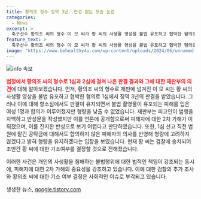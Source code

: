 ```yaml
---
title: 황의조 형수 징역 3년..반성 없는 모습 논란
categories:
  - News
excerpt: >
  축구선수 황의조 씨의 형수 이 모 씨가 황 씨의 사생활 영상을 불법 유포하고 협박한 혐의로 1심에서 징역 3년을 선고받았으나 항소심에서도 형량이 유지되었습니다. 재판부는 피고인의 행동을 심각하게 지적하며, 피해자에 대한 2차 가해로 반성문을 언론에 공개하는 행위를 비판했습니다. 불법 촬영물 유포에 대한 피해자와의 합의는 있었지만 형량은 낮출 수 없었으며, 검찰은 황의조 씨에 대한 기소 여부를 결정할 예정입니다. 
feature_text: >
  축구선수 황의조 씨의 형수 이 모 씨가 황 씨의 사생활 영상을 불법 유포하고 협박한 혐의로 1심에서 징역 3년을 선고받았으나 항소심에서도 형량이 유지되었습니다. 재판부는 피고인의 행동을 심각하게 지적하며, 피해자에 대한 2차 가해로 반성문을 언론에 공개하는 행위를 비판했습니다. 불법 촬영물 유포에 대한 피해자와의 합의는 있었지만 형량은 낮출 수 없었으며, 검찰은 황의조 씨에 대한 기소 여부를 결정할 예정입니다. 
image: 'https://www.behealthy4u.com/wp-content/uploads/2024/06/unnamed-file.png'
---
```


<p><img src="https://www.behealthy4u.com/wp-content/uploads/2024/06/unnamed-file.png" alt="info 속보" /></p>

<p><b><span style="color: #ee2323;">법정에서 황의조 씨의 형수로 1심과 2심에 걸쳐 나온 판결 결과와 그에 대한 재판부의 의견</span></b>에 대해 알아보겠습니다. 먼저, 황의조 씨의 형수로 재판에 넘겨진 이 모 씨는 황 씨의 사생활 영상을 불법 유포하고 협박한 혐의로 1심에서 징역 3년의 판결을 받았습니다. 그러나 이에 대해 항소심에서도 판결이 유지되면서 불법 촬영물이 유포되는 피해를 입은 여성 1명과 합의가 이루어졌지만 형량을 낮출 수 없었습니다. 재판부는 피고인이 범행을 자백하고 반성문을 작성했지만 이를 언론에 공개함으로써 피해자에 대한 2차 가해가 이뤄졌으며, 이를 진지한 반성으로 보기 어렵다고 판단하였습니다. 또한, 1심 선고 직전 법원에 맡긴 공탁금에 대해서도 합의하지 않은 피해자의 의사를 반영해 형량에 고려하지 않겠다고 밝혀 형량을 유지하겠다는 입장을 보였습니다. 현재 황 씨는 검찰에 송치되어 조만간 황 씨에 대한 기소여부를 결정할 것으로 전해졌습니다. </p>

<p>이러한 사건은 개인의 사생활을 침해하는 불법행위에 대한 법적인 책임이 강조되는 동시에, 피해자에 대한 2차 가해의 중요성을 강조하고 있습니다. 이에 대한 검찰의 추가 조사와 황의조 씨에 대한 기소 여부 결정은 사회적인 이슈로 부각되고 있습니다.</p>
생생한 뉴스, <a href="https://qoogle.tistory.com" rel="dofollow">qoogle.tistory.com</a>


